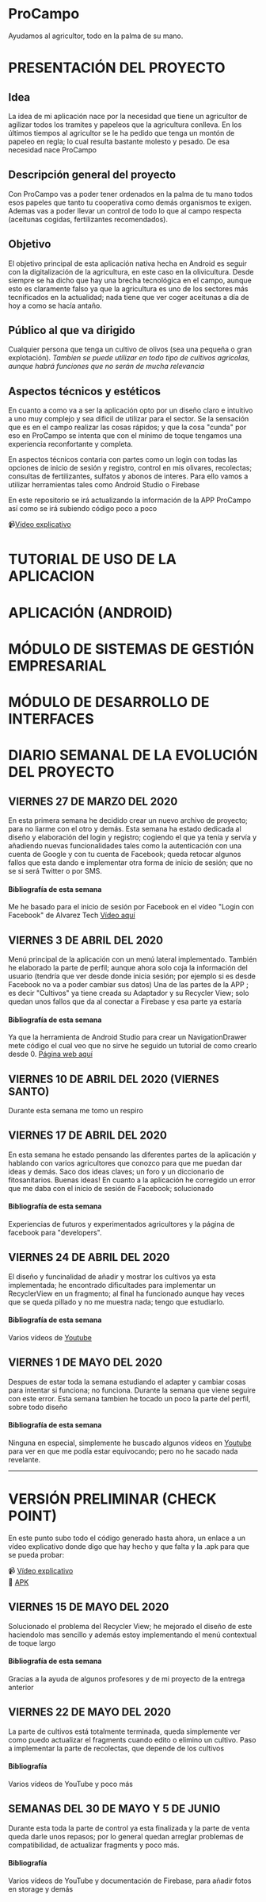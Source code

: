 # ProCampo
Ayudamos al agricultor, todo en la palma de su mano.

# PRESENTACIÓN DEL PROYECTO

## Idea
La idea de mi aplicación nace por la necesidad que tiene un agricultor de agilizar todos los tramites y papeleos que la agricultura conlleva.
En los últimos tiempos al agricultor se le ha pedido que tenga un montón de papeleo en regla; lo cual resulta bastante molesto y pesado.
De esa necesidad nace ProCampo

## Descripción general del proyecto
Con ProCampo vas a poder tener ordenados en la palma de tu mano todos esos papeles que tanto tu cooperativa como demás organismos te exigen.
Ademas vas a poder llevar un control de todo lo que al campo respecta (aceitunas cogidas, fertilizantes recomendados).

## Objetivo
El objetivo principal de esta aplicación nativa hecha en Android es seguir con la digitalización de la agricultura, en este caso en la olivicultura.
Desde siempre se ha dicho que hay una brecha tecnológica en el campo, aunque esto es claramente falso ya que la agricultura es uno de los sectores más tecnificados en la actualidad; nada tiene que ver coger aceitunas a día de hoy a como se hacía antaño.

## Público al que va dirigido
Cualquier persona que tenga un cultivo de olivos (sea una pequeña o gran explotación). <i>Tambien se puede utilizar en todo tipo de cultivos agricolas, aunque habrá funciones que no serán de mucha relevancia</i>

## Aspectos técnicos y estéticos
En cuanto a como va a ser la aplicación opto por un diseño claro e intuitivo a uno muy complejo y sea dificil de utilizar para el sector.
Se la sensación que es en el campo realizar las cosas rápidos; y que la cosa "cunda" por eso en ProCampo se intenta que con el mínimo de toque tengamos una experiencia reconfortante y completa.

En aspectos técnicos contaria con partes como un login con todas las opciones de inicio de sesión y registro, control en mis olivares, recolectas; consultas de fertilizantes, sulfatos y abonos de interes. Para ello vamos a utilizar herramientas tales como Android Studio o Firebase

En este repositorio se irá actualizando la información de la APP ProCampo así como se irá subiendo código poco a poco

📹[Vídeo explicativo](https://youtu.be/ZRGfduFV4BE)

# TUTORIAL DE USO DE LA APLICACION 


# APLICACIÓN (ANDROID)

# MÓDULO DE SISTEMAS DE GESTIÓN EMPRESARIAL

# MÓDULO DE DESARROLLO DE INTERFACES




# DIARIO SEMANAL DE LA EVOLUCIÓN DEL PROYECTO
## VIERNES 27 DE MARZO DEL 2020
En esta primera semana he decidido crear un nuevo archivo de proyecto; para no liarme con el otro y demás. Esta semana ha estado dedicada al diseño y elaboración del login y registro; cogiendo el que ya tenía y servía y añadiendo nuevas funcionalidades tales como la autenticación con una cuenta de Google y con tu cuenta de Facebook; queda retocar algunos fallos que esta dando e implementar otra forma de inicio de sesión; que no se si será Twitter o por SMS. 
#### Bibliografía de esta semana
Me he basado para el inicio de sesión por Facebook en el vídeo "Login con Facebook" de Alvarez Tech [Vídeo aquí](https://www.youtube.com/watch?v=1HgM_vc-rSc&t=)

## VIERNES 3 DE ABRIL DEL 2020
Menú principal de la aplicación con un menú lateral implementado. También he elaborado la parte de perfil; aunque ahora solo coja la información del usuario (tendría que ver desde donde inicia sesión; por ejemplo si es desde Facebook no va a poder cambiar sus datos)
Una de las partes de la APP ; es decir "Cultivos" ya tiene creada su Adaptador y su Recycler View; solo quedan unos fallos que da al conectar a Firebase y esa parte ya estaría 

#### Bibliografía de esta semana
Ya que la herramienta de Android Studio para crear un NavigationDrawer mete código el cual veo que no sirve he seguido un tutorial de como crearlo desde 0. [Página web aquí](http://umhandroid.momrach.es/basicnavigationdrawer/)

## VIERNES 10 DE ABRIL DEL 2020 (VIERNES SANTO)
Durante esta semana me tomo un respiro

## VIERNES 17 DE ABRIL DEL 2020
En esta semana he estado pensando las diferentes partes de la aplicación y hablando con varios agricultores que conozco para que me puedan dar ideas y demás. Saco dos ideas claves; un foro y un diccionario de fitosanitarios. Buenas ideas!
En cuanto a la aplicación he corregido un error que me daba con el inicio de sesión de Facebook; solucionado

#### Bibliografía de esta semana
Experiencias de futuros y experimentados agricultores y la página de facebook para "developers". 

## VIERNES 24 DE ABRIL DEL 2020
El diseño y funcinalidad de añadir y mostrar los cultivos ya esta implementada; he encontrado dificultades para implementar un RecyclerView en un fragmento; al final ha funcionado aunque hay veces que se queda pillado y no me muestra nada; tengo que estudiarlo.

#### Bibliografía de esta semana 
Varios vídeos de [Youtube](https://www.youtube.com)

## VIERNES 1 DE MAYO DEL 2020
Despues de estar toda la semana estudiando el adapter y cambiar cosas para intentar si funciona; no funciona. Durante la semana que viene seguire con este error. Esta semana tambien he tocado un poco la parte del perfil, sobre todo diseño

#### Bibliografía de esta semana
Ninguna en especial, simplemente he buscado algunos vídeos en [Youtube](https://www.youtube.com) para ver en que me podía estar equivocando; pero no he sacado nada revelante.

<hr>

# VERSIÓN PRELIMINAR (CHECK POINT)

En este punto subo todo el código generado hasta ahora, un enlace a un vídeo explicativo donde digo que hay hecho y que falta y la .apk para que se pueda probar:

📹 [Vídeo explicativo](https://youtu.be/oPF7jsJAuIk) <br>
📳 [APK](https://github.com/ivanperezmolina/ProCampo/blob/master/app-release.apk)


## VIERNES 15 DE MAYO DEL 2020
Solucionado el problema del Recycler View; he mejorado el diseño de este haciendolo mas sencillo y además estoy implementando el menú contextual de toque largo

#### Bibliografía de esta semana
Gracias a la ayuda de algunos profesores y de mi proyecto de la entrega anterior

## VIERNES 22 DE MAYO DEL 2020
La parte de cultivos está totalmente terminada, queda simplemente ver como puedo actualizar el fragments cuando edito o elimino un cultivo. Paso a implementar la parte de recolectas, que depende de los cultivos

#### Bibliografía
Varios vídeos de YouTube y poco más

## SEMANAS DEL 30 DE MAYO Y 5 DE JUNIO  
Durante esta toda la parte de control ya esta finalizada y la parte de venta queda darle unos repasos; por lo general quedan arreglar problemas de compatibilidad, de actualizar fragments y poco más.

#### Bibliografía
Varios vídeos de YouTube y documentación de Firebase, para añadir fotos en storage y demás

